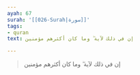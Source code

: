 ```yaml
---
ayah: 67
surah: '[[026-Surah|سورة]]'
tags:
- quran
text: إن في ذلك لآية ۖ وما كان أكثرهم مؤمنين

---
```

> إن في ذلك لآية ۖ وما كان أكثرهم مؤمنين
